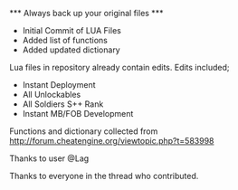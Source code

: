 *** Always back up your original files ***

* Initial Commit of LUA Files
* Added list of functions
* Added updated dictionary

Lua files in repository already contain edits.
Edits included;
* Instant Deployment
* All Unlockables
* All Soldiers S++ Rank
* Instant MB/FOB Development

Functions and dictionary collected from http://forum.cheatengine.org/viewtopic.php?t=583998

Thanks to user @Lag

Thanks to everyone in the thread who contributed.
